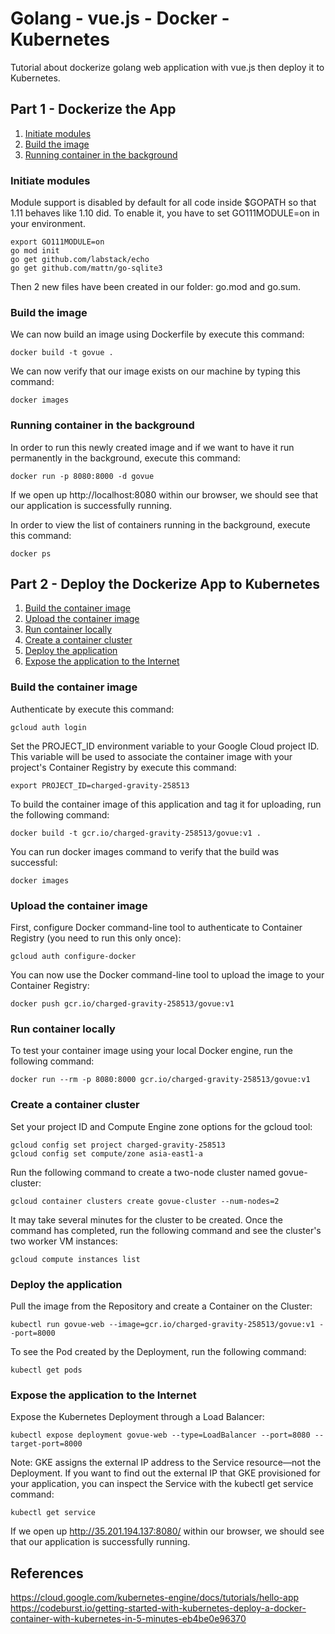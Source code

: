 # Golang - vue.js - Docker - Kubernetes

Tutorial about dockerize golang web application with vue.js then deploy it to Kubernetes.

## Part 1 - Dockerize the App
1. [Initiate modules](#initiate-modules)
2. [Build the image](#build-the-image)
3. [Running container in the background](#running-container-in-the-background)

### Initiate modules

Module support is disabled by default for all code inside $GOPATH so that 1.11 behaves like 1.10 did. To enable it, you have to set GO111MODULE=on in your environment.

	export GO111MODULE=on
	go mod init
	go get github.com/labstack/echo
	go get github.com/mattn/go-sqlite3

Then 2 new files have been created in our folder: go.mod and go.sum.

### Build the image

We can now build an image using Dockerfile by execute this command:

	docker build -t govue .

We can now verify that our image exists on our machine by typing this command:

	docker images

### Running container in the background

In order to run this newly created image and if we want to have it run permanently in the background, execute this command:

	docker run -p 8080:8000 -d govue

If we open up http://localhost:8080 within our browser, we should see that our application is successfully running.

In order to view the list of containers running in the background, execute this command:

	docker ps


## Part 2 - Deploy the Dockerize App to Kubernetes
1. [Build the container image](#build-the-container-image)
2. [Upload the container image](#upload-the-container-image)
3. [Run container locally](#run-container-locally)
4. [Create a container cluster](#create-a-container-cluster)
5. [Deploy the application](#deploy-the-application)
6. [Expose the application to the Internet](#expose-the-application-to-the-internet)

### Build the container image

Authenticate by execute this command:

	gcloud auth login

Set the PROJECT_ID environment variable to your Google Cloud project ID. This variable will be used to associate the container image with your project's Container Registry by execute this command:

	export PROJECT_ID=charged-gravity-258513

To build the container image of this application and tag it for uploading, run the following command:

	docker build -t gcr.io/charged-gravity-258513/govue:v1 .

You can run docker images command to verify that the build was successful:

	docker images

### Upload the container image

First, configure Docker command-line tool to authenticate to Container Registry (you need to run this only once):

	gcloud auth configure-docker

You can now use the Docker command-line tool to upload the image to your Container Registry:

	docker push gcr.io/charged-gravity-258513/govue:v1

### Run container locally

To test your container image using your local Docker engine, run the following command:

	docker run --rm -p 8080:8000 gcr.io/charged-gravity-258513/govue:v1

### Create a container cluster

Set your project ID and Compute Engine zone options for the gcloud tool:

	gcloud config set project charged-gravity-258513
	gcloud config set compute/zone asia-east1-a

Run the following command to create a two-node cluster named govue-cluster:

	gcloud container clusters create govue-cluster --num-nodes=2

It may take several minutes for the cluster to be created. Once the command has completed, run the following command and see the cluster's two worker VM instances:

	gcloud compute instances list

### Deploy the application

Pull the image from the Repository and create a Container on the Cluster:

	kubectl run govue-web --image=gcr.io/charged-gravity-258513/govue:v1 --port=8000

To see the Pod created by the Deployment, run the following command:

	kubectl get pods

### Expose the application to the Internet

Expose the Kubernetes Deployment through a Load Balancer:

	kubectl expose deployment govue-web --type=LoadBalancer --port=8080 --target-port=8000

Note: GKE assigns the external IP address to the Service resource—not the Deployment. If you want to find out the external IP that GKE provisioned for your application, you can inspect the Service with the kubectl get service command:

	kubectl get service

If we open up http://35.201.194.137:8080/ within our browser, we should see that our application is successfully running.

## References

https://cloud.google.com/kubernetes-engine/docs/tutorials/hello-app
https://codeburst.io/getting-started-with-kubernetes-deploy-a-docker-container-with-kubernetes-in-5-minutes-eb4be0e96370
